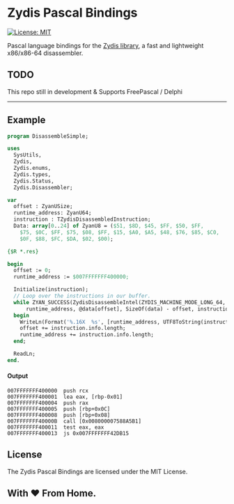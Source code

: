 Zydis Pascal Bindings
=====================

[![License: MIT](https://img.shields.io/badge/License-MIT-blue.svg)](https://opensource.org/licenses/MIT)

Pascal language bindings for the [Zydis library](https://github.com/zyantific/zydis), a fast and lightweight x86/x86-64 disassembler.

## TODO
This repo still in development & Supports FreePascal / Delphi

---

## Example
```pascal
program DisassembleSimple;

uses
  SysUtils,
  Zydis,
  Zydis.enums,
  Zydis.types,
  Zydis.Status,
  Zydis.Disassembler;

var
  offset : ZyanUSize;
  runtime_address: ZyanU64;
  instruction : TZydisDisassembledInstruction;
  Data: array[0..24] of ZyanU8 = ($51, $8D, $45, $FF, $50, $FF,
    $75, $0C, $FF, $75, $08, $FF, $15, $A0, $A5, $48, $76, $85, $C0,
    $0F, $88, $FC, $DA, $02, $00);

{$R *.res}

begin
  offset := 0;
  runtime_address := $007FFFFFFF400000;

  Initialize(instruction);
  // Loop over the instructions in our buffer.
  while ZYAN_SUCCESS(ZydisDisassembleIntel(ZYDIS_MACHINE_MODE_LONG_64,
      runtime_address, @data[offset], SizeOf(data) - offset, instruction)) do
  begin
    WriteLn(Format('%.16X  %s', [runtime_address, UTF8ToString(instruction.text)]));
    offset += instruction.info.length;
    runtime_address += instruction.info.length;
  end;

  ReadLn;
end.
```

#### Output
```
007FFFFFFF400000  push rcx
007FFFFFFF400001  lea eax, [rbp-0x01]
007FFFFFFF400004  push rax
007FFFFFFF400005  push [rbp+0x0C]
007FFFFFFF400008  push [rbp+0x08]
007FFFFFFF40000B  call [0x008000007588A5B1]
007FFFFFFF400011  test eax, eax
007FFFFFFF400013  js 0x007FFFFFFF42DB15
```

## License
The Zydis Pascal Bindings are licensed under the MIT License.

## With ❤️ From Home.
